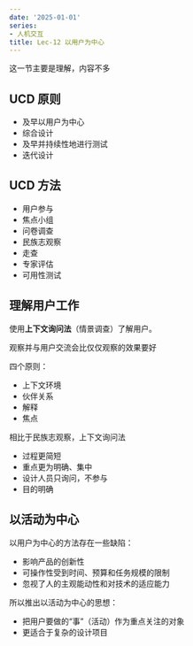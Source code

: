 ```yaml
---
date: '2025-01-01'
series:
- 人机交互
title: Lec-12 以用户为中心
---
```


这一节主要是理解，内容不多

## UCD 原则
- 及早以用户为中心
- 综合设计
- 及早并持续性地进行测试
- 迭代设计

## UCD 方法

- 用户参与
- 焦点小组
- 问卷调查
- 民族志观察
- 走查
- 专家评估
- 可用性测试

## 理解用户工作

使用**上下文询问法**（情景调查）了解用户。

观察并与用户交流会比仅仅观察的效果要好

四个原则：
- 上下文环境
- 伙伴关系
- 解释
- 焦点

相比于民族志观察，上下文询问法
- 过程更简短
- 重点更为明确、集中
- 设计人员只询问，不参与
- 目的明确

## 以活动为中心

以用户为中心的方法存在一些缺陷：
- 影响产品的创新性
- 可操作性受到时间、预算和任务规模的限制
- 忽视了人的主观能动性和对技术的适应能力

所以推出以活动为中心的思想：
- 把用户要做的“事”（活动）作为重点关注的对象
- 更适合于复杂的设计项目